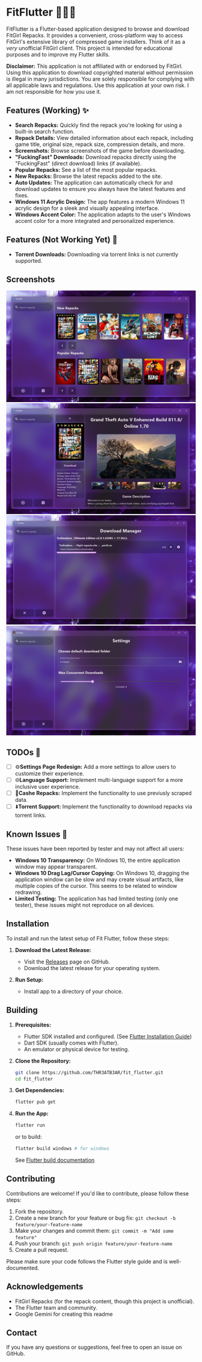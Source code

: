 # FitFlutter 🏋️‍♀️🦋

FitFlutter is a Flutter-based application designed to browse and download FitGirl Repacks.  It provides a convenient, cross-platform way to access FitGirl's extensive library of compressed game installers.  Think of it as a *very* unofficial FitGirl client.  This project is intended for educational purposes and to improve my Flutter skills.

**Disclaimer:**  This application is not affiliated with or endorsed by FitGirl.  Using this application to download copyrighted material without permission is illegal in many jurisdictions.  You are solely responsible for complying with all applicable laws and regulations.  Use this application at your own risk. I am not responsible for how you use it.

## Features (Working) ✨

* **Search Repacks:** Quickly find the repack you're looking for using a built-in search function.
* **Repack Details:** View detailed information about each repack, including game title, original size, repack size, compression details, and more.
* **Screenshots:**  Browse screenshots of the game before downloading.
* **"FuckingFast" Downloads:** Download repacks directly using the "FuckingFast" (direct download) links (if available).
* **Popular Repacks:** See a list of the most popular repacks.
* **New Repacks:**  Browse the latest repacks added to the site.
* **Auto Updates:** The application can automatically check for and download updates to ensure you always have the latest features and fixes.
* **Windows 11 Acrylic Design:** The app features a modern Windows 11 acrylic design for a sleek and visually appealing interface.
* **Windows Accent Color:** The application adapts to the user's Windows accent color for a more integrated and personalized experience.

## Features (Not Working Yet) 🚧

* **Torrent Downloads:** Downloading via torrent links is not currently supported.

## Screenshots

![Alt text](images/readme/1.png?raw=true "Home Page")
![Alt text](images/readme/2.png?raw=true "Repack Info")
![Alt text](images/readme/3.png?raw=true "Repack Screenshots")
![Alt text](images/readme/4.png?raw=true "Repack Search")

## TODOs 📝

* [ ] ⚙️**Settings Page Redesign:** Add a more settings to allow users to customize their experience.
* [ ] 🌐**Language Support:** Implement multi-language support for a more inclusive user experience.
* [ ] 🔄️**Cashe Repacks:**  Implement the functionality to use previusly scraped data.
* [ ] ⬇️**Torrent Support:** Implement the functionality to download repacks via torrent links.

## Known Issues 🐛

These issues have been reported by tester and may not affect all users:

* **Windows 10 Transparency:** On Windows 10, the entire application window may appear transparent.
* **Windows 10 Drag Lag/Cursor Copying:** On Windows 10, dragging the application window can be slow and may create visual artifacts, like multiple copies of the cursor.  This seems to be related to window redrawing.
* **Limited Testing:** The application has had limited testing (only one tester), these issues might not reproduce on all devices.

## Installation

To install and run the latest setup of Fit Flutter, follow these steps:

1. **Download the Latest Release:**

   * Visit the [Releases](https://github.com/THR3ATB3AR/fit_flutter/releases/latest) page on GitHub.
   * Download the latest release for your operating system.
2. **Run Setup:**

   * Install app to a directory of your choice.

## Building

1. **Prerequisites:**

   * Flutter SDK installed and configured. (See [Flutter Installation Guide](https://docs.flutter.dev/get-started/install))
   * Dart SDK (usually comes with Flutter).
   * An emulator or physical device for testing.
2. **Clone the Repository:**

   ```bash
   git clone https://github.com/THR3ATB3AR/fit_flutter.git
   cd fit_flutter
   ```

3. **Get Dependencies:**

   ```bash
   flutter pub get
   ```

4. **Run the App:**

   ```bash
   flutter run
   ```

   or to build:

   ```bash
   flutter build windows # for windows
   ```

   See [Flutter build documentation](https://docs.flutter.dev/deployment/build-guides)

## Contributing

Contributions are welcome!  If you'd like to contribute, please follow these steps:

1. Fork the repository.
2. Create a new branch for your feature or bug fix: `git checkout -b feature/your-feature-name`
3. Make your changes and commit them: `git commit -m "Add some feature"`
4. Push your branch: `git push origin feature/your-feature-name`
5. Create a pull request.

Please make sure your code follows the Flutter style guide and is well-documented.

## Acknowledgements

* FitGirl Repacks (for the repack content, though this project is unofficial).
* The Flutter team and community.
* Google Gemini for creating this readme

## Contact

If you have any questions or suggestions, feel free to open an issue on GitHub.
